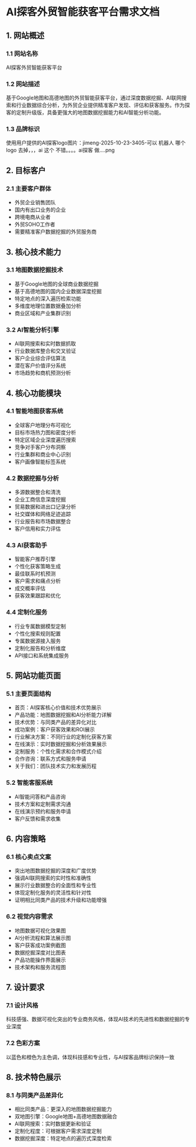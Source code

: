 # AI探客外贸智能获客平台需求文档

## 1. 网站概述
### 1.1 网站名称
AI探客外贸智能获客平台

### 1.2 网站描述
基于Google地图和高德地图的外贸智能获客平台，通过深度数据挖掘、AI联网搜索和行业数据综合分析，为外贸企业提供精准客户发现、评估和获客服务。作为探客的定制升级版，具备更强大的地图数据挖掘能力和AI智能分析功能。

### 1.3 品牌标识
使用用户提供的AI探客logo图片：jimeng-2025-10-23-3405-可以 机器人 哪个 logo 去掉，，，ai 这个 不错。。。。ai探客 做....png

## 2. 目标客户
### 2.1 主要客户群体
- 外贸企业销售团队
- 国内有出口业务的企业
- 跨境电商从业者
- 外贸SOHO工作者
- 需要精准客户数据挖掘的外贸服务商

## 3. 核心技术能力
### 3.1 地图数据挖掘技术
- 基于Google地图的全球商业数据挖掘
- 基于高德地图的国内企业数据深度挖掘
- 特定地点的深入遍历检索功能
- 多维度地理位置数据叠加分析
- 商业区域和产业集群识别

### 3.2 AI智能分析引擎
- AI联网搜索和实时数据抓取
- 行业数据库整合和交叉验证
- 客户企业综合评估算法
- 潜在客户价值评分系统
- 市场趋势和商机预测分析

## 4. 核心功能模块
### 4.1 智能地图获客系统
- 全球客户地理分布可视化
- 目标市场热力图和密度分析
- 特定区域企业深度遍历搜索
- 竞争对手客户分布洞察
- 行业集群和商业中心识别
- 客户画像智能标签系统

### 4.2 数据挖掘与分析
- 多源数据整合和清洗
- 企业工商信息深度挖掘
- 贸易数据和进出口记录分析
- 社交媒体和网络足迹追踪
- 行业报告和市场数据整合
- 客户信用和实力评估

### 4.3 AI获客助手
- 智能客户推荐引擎
- 个性化获客策略生成
- 最佳联系时机预测
- 客户需求和痛点分析
- 成交概率评估
- 获客效果跟踪和优化

### 4.4 定制化服务
- 行业专属数据模型定制
- 个性化搜索规则配置
- 专属数据源接入服务
- 定制化报告和分析维度
- API接口和系统集成服务

## 5. 网站功能页面
### 5.1 主要页面结构
- 首页：AI探客核心价值和技术优势展示
- 产品功能：地图数据挖掘和AI分析能力详解
- 技术优势：与同类产品的差异化对比
- 成功案例：客户获客效果和ROI展示
- 行业解决方案：不同行业的定制化获客方案
- 在线演示：实时数据挖掘和分析效果展示
- 定制服务：个性化需求和合作模式介绍
- 合作咨询：联系方式和服务申请
- 关于我们：团队技术实力和发展历程

### 5.2 智能客服系统
- AI智能问答和产品咨询
- 技术方案和定制需求沟通
- 在线演示预约和服务申请
- 客户反馈和需求收集

## 6. 内容策略
### 6.1 核心卖点文案
- 突出地图数据挖掘的深度和广度优势
- 强调AI联网搜索的实时性和准确性
- 展示行业数据整合的全面性和专业性
- 体现定制化服务的灵活性和针对性
- 证明相比同类产品的技术升级和功能增强

### 6.2 视觉内容需求
- 地图数据可视化效果图
- AI分析流程和算法展示图
- 客户获客成功案例截图
- 数据挖掘深度对比图表
- 产品功能操作界面展示
- 技术架构和服务流程图

## 7. 设计要求
### 7.1 设计风格
科技感强、数据可视化突出的专业商务风格，体现AI技术的先进性和数据挖掘的专业深度

### 7.2 色彩方案
以蓝色和橙色为主色调，体现科技感和专业性，与AI探客品牌标识保持一致

## 8. 技术特色展示
### 8.1 与同类产品差异化
- 相比同类产品：更深入的地图数据挖掘能力
- 双地图引擎：Google地图+高德地图数据融合
- AI联网搜索：实时数据更新和验证
- 定制化程度：可根据客户需求深度定制
- 数据挖掘深度：特定地点的遍历式深度检索